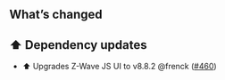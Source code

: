 ## What’s changed

## ⬆️ Dependency updates

- ⬆️ Upgrades Z-Wave JS UI to v8.8.2 @frenck ([#460](https://github.com/hassio-addons/addon-zwave-js-ui/pull/460))
